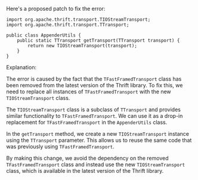 Here's a proposed patch to fix the error:
```
import org.apache.thrift.transport.TIOStreamTransport;
import org.apache.thrift.transport.TTransport;

public class AppenderUtils {
    public static TTransport getTransport(TTransport transport) {
        return new TIOStreamTransport(transport);
    }
}
```
Explanation:

The error is caused by the fact that the `TFastFramedTransport` class has been removed from the latest version of the Thrift library. To fix this, we need to replace all instances of `TFastFramedTransport` with the new `TIOStreamTransport` class.

The `TIOStreamTransport` class is a subclass of `TTransport` and provides similar functionality to `TFastFramedTransport`. We can use it as a drop-in replacement for `TFastFramedTransport` in the `AppenderUtils` class.

In the `getTransport` method, we create a new `TIOStreamTransport` instance using the `TTransport` parameter. This allows us to reuse the same code that was previously using `TFastFramedTransport`.

By making this change, we avoid the dependency on the removed `TFastFramedTransport` class and instead use the new `TIOStreamTransport` class, which is available in the latest version of the Thrift library.